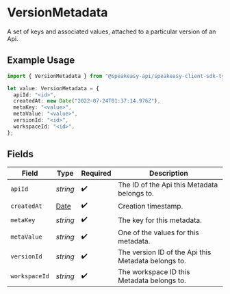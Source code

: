 # VersionMetadata

A set of keys and associated values, attached to a particular version of an Api.

## Example Usage

```typescript
import { VersionMetadata } from "@speakeasy-api/speakeasy-client-sdk-typescript/sdk/models/shared";

let value: VersionMetadata = {
  apiId: "<id>",
  createdAt: new Date("2022-07-24T01:37:14.976Z"),
  metaKey: "<value>",
  metaValue: "<value>",
  versionId: "<id>",
  workspaceId: "<id>",
};
```

## Fields

| Field                                                                                         | Type                                                                                          | Required                                                                                      | Description                                                                                   |
| --------------------------------------------------------------------------------------------- | --------------------------------------------------------------------------------------------- | --------------------------------------------------------------------------------------------- | --------------------------------------------------------------------------------------------- |
| `apiId`                                                                                       | *string*                                                                                      | :heavy_check_mark:                                                                            | The ID of the Api this Metadata belongs to.                                                   |
| `createdAt`                                                                                   | [Date](https://developer.mozilla.org/en-US/docs/Web/JavaScript/Reference/Global_Objects/Date) | :heavy_check_mark:                                                                            | Creation timestamp.                                                                           |
| `metaKey`                                                                                     | *string*                                                                                      | :heavy_check_mark:                                                                            | The key for this metadata.                                                                    |
| `metaValue`                                                                                   | *string*                                                                                      | :heavy_check_mark:                                                                            | One of the values for this metadata.                                                          |
| `versionId`                                                                                   | *string*                                                                                      | :heavy_check_mark:                                                                            | The version ID of the Api this Metadata belongs to.                                           |
| `workspaceId`                                                                                 | *string*                                                                                      | :heavy_check_mark:                                                                            | The workspace ID this Metadata belongs to.                                                    |